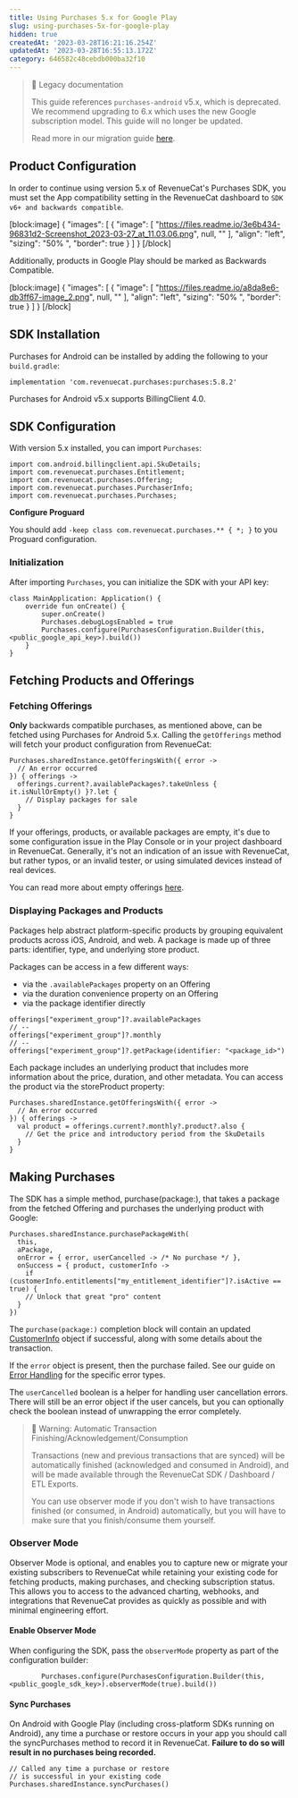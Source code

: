 ```yaml
---
title: Using Purchases 5.x for Google Play
slug: using-purchases-5x-for-google-play
hidden: true
createdAt: '2023-03-28T16:21:16.254Z'
updatedAt: '2023-03-28T16:55:13.172Z'
category: 646582c48cebdb000ba32f10
---
```

> 🚧 Legacy documentation
> 
> This guide references `purchases-android` v5.x, which is deprecated. We recommend upgrading to 6.x which uses the new Google subscription model. This guide will no longer be updated.
> 
> Read more in our migration guide [here](doc:android-native-5x-to-6x-migration).

## Product Configuration

In order to continue using version 5.x of RevenueCat's Purchases SDK, you must set the App compatibility setting in the RevenueCat dashboard to `SDK v6+ and backwards compatible`.

[block:image]
{
  "images": [
    {
      "image": [
        "https://files.readme.io/3e6b434-96831d2-Screenshot_2023-03-27_at_11.03.06.png",
        null,
        ""
      ],
      "align": "left",
      "sizing": "50% ",
      "border": true
    }
  ]
}
[/block]



Additionally, products in Google Play should be marked as Backwards Compatible.

[block:image]
{
  "images": [
    {
      "image": [
        "https://files.readme.io/a8da8e6-db3ff67-image_2.png",
        null,
        ""
      ],
      "align": "left",
      "sizing": "50% ",
      "border": true
    }
  ]
}
[/block]



## SDK Installation

Purchases for Android can be installed by adding the following to your `build.gradle`:

```Text build.gradle
implementation 'com.revenuecat.purchases:purchases:5.8.2'
```



Purchases for Android v5.x supports BillingClient 4.0.

## SDK Configuration

With version 5.x installed, you can import `Purchases`:

```Text Java
import com.android.billingclient.api.SkuDetails;
import com.revenuecat.purchases.Entitlement;
import com.revenuecat.purchases.Offering;
import com.revenuecat.purchases.PurchaserInfo;
import com.revenuecat.purchases.Purchases;
```



**Configure Proguard**

You should add `-keep class com.revenuecat.purchases.** { *; }` to you Proguard configuration.

### Initialization

After importing `Purchases`, you can initialize the SDK with your API key:

```Text Kotlin
class MainApplication: Application() {
    override fun onCreate() {
        super.onCreate()
        Purchases.debugLogsEnabled = true
        Purchases.configure(PurchasesConfiguration.Builder(this, <public_google_api_key>).build())
    }
}
```



## Fetching Products and Offerings

### Fetching Offerings

**Only** backwards compatible purchases, as mentioned above, can be fetched using Purchases for Android 5.x. Calling the `getOfferings` method will fetch your product configuration from RevenueCat:

```Text Kotlin
Purchases.sharedInstance.getOfferingsWith({ error ->
  // An error occurred
}) { offerings ->
  offerings.current?.availablePackages?.takeUnless { it.isNullOrEmpty() }?.let {
    // Display packages for sale
  }
}
```



If your offerings, products, or available packages are empty, it's due to some configuration issue in the Play Console or in your project dashboard in RevenueCat. Generally, it's not an indication of an issue with RevenueCat, but rather typos, or an invalid tester, or using simulated devices instead of real devices. 

You can read more about empty offerings [here](https://community.revenuecat.com/sdks-51/why-are-offerings-or-products-empty-124).

### Displaying Packages and Products

Packages help abstract platform-specific products by grouping equivalent products across iOS, Android, and web. A package is made up of three parts: identifier, type, and underlying store product.

Packages can be access in a few different ways:

- via the `.availablePackages` property on an Offering
- via the duration convenience property on an Offering
- via the package identifier directly

```Text Kotlin
offerings["experiment_group"]?.availablePackages
// --
offerings["experiment_group"]?.monthly
// --
offerings["experiment_group"]?.getPackage(identifier: "<package_id>")
```



Each package includes an underlying product that includes more information about the price, duration, and other metadata. You can access the product via the storeProduct property:

```Text Kotlin
Purchases.sharedInstance.getOfferingsWith({ error ->
  // An error occurred
}) { offerings ->
  val product = offerings.current?.monthly?.product?.also {
    // Get the price and introductory period from the SkuDetails
  }
}
```



## Making Purchases

The SDK has a simple method, purchase(package:), that takes a package from the fetched Offering and purchases the underlying product with Google:

```Text Kotlin
Purchases.sharedInstance.purchasePackageWith(
  this,
  aPackage,
  onError = { error, userCancelled -> /* No purchase */ },
  onSuccess = { product, customerInfo ->
    if (customerInfo.entitlements["my_entitlement_identifier"]?.isActive == true) {
    // Unlock that great "pro" content
  }
})
```



The `purchase(package:)` completion block will contain an updated [CustomerInfo](https://www.revenuecat.com/docs/customer-info) object if successful, along with some details about the transaction.

If the `error` object is present, then the purchase failed. See our guide on [Error Handling](https://www.revenuecat.com/docs/errors) for the specific error types.

The `userCancelled` boolean is a helper for handling user cancellation errors. There will still be an error object if the user cancels, but you can optionally check the boolean instead of unwrapping the error completely.

> 🚧 Warning: Automatic Transaction Finishing/Acknowledgement/Consumption
> 
> Transactions (new and previous transactions that are synced) will be automatically finished (acknowledged and consumed in Android), and will be made available through the RevenueCat SDK / Dashboard / ETL Exports.
> 
> You can use observer mode if you don't wish to have transactions finished (or consumed, in Android) automatically, but you will have to make sure that you finish/consume them yourself.

### Observer Mode

Observer Mode is optional, and enables you to capture new or migrate your existing subscribers to RevenueCat while retaining your existing code for fetching products, making purchases, and checking subscription status. This allows you to access to the advanced charting, webhooks, and integrations that RevenueCat provides as quickly as possible and with minimal engineering effort.

#### Enable Observer Mode

When configuring the SDK, pass the `observerMode` property as part of the configuration builder:

```Text Kotlin
        Purchases.configure(PurchasesConfiguration.Builder(this, <public_google_sdk_key>).observerMode(true).build())
```



#### Sync Purchases

On Android with Google Play (including cross-platform SDKs running on Android), any time a purchase or restore occurs in your app you should call the syncPurchases method to record it in RevenueCat. **Failure to do so will result in no purchases being recorded.**

```Text Kotlin
// Called any time a purchase or restore 
// is successful in your existing code
Purchases.sharedInstance.syncPurchases()
```